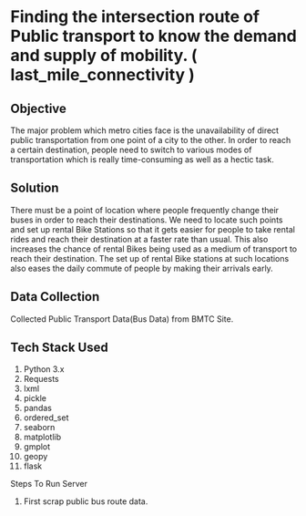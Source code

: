 # Finding the intersection route of Public transport to know the demand and supply of mobility. ( last_mile_connectivity )
## Objective
The major problem which metro cities face is the unavailability of direct public transportation from one point of a city to the other. In order to reach a certain destination, people need to switch to various modes of transportation which is really time-consuming as well as a hectic task.

## Solution
There must be a point of location where people frequently change their buses in order to reach their destinations. We need to locate such points and set up rental Bike Stations so that it gets easier for people to take rental rides and reach their destination at a faster rate than usual. This also increases the chance of rental Bikes being used as a medium of transport to reach their destination. The set up of rental Bike stations at such locations also eases the daily commute of people by making their arrivals early. 

## Data Collection
Collected Public Transport Data(Bus Data) from BMTC Site. 

## Tech Stack Used 
1. Python 3.x
2. Requests
3. lxml
4. pickle
5. pandas
6. ordered_set
7. seaborn
8. matplotlib
9. gmplot
10. geopy
11. flask

Steps To Run Server
1. First scrap public bus route data.


